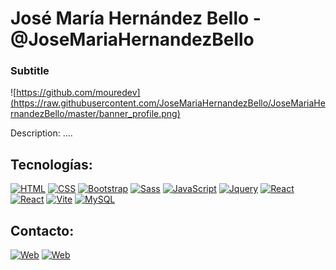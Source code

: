 # José María Hernández Bello - @JoseMariaHernandezBello
 
### Subtitle

![https://github.com/mouredev](https://raw.githubusercontent.com/JoseMariaHernandezBello/JoseMariaHernandezBello/master/banner_profile.png)


Description: ....

## Tecnologías:
[![HTML](https://img.shields.io/badge/HTML-000000?style=for-the-badge&logo=html5&logoColor=white&labelColor=FF5733)]() [![CSS](https://img.shields.io/badge/css-000000?style=for-the-badge&logo=css3&logoColor=white&labelColor=2965f1)]() [![Bootstrap](https://img.shields.io/badge/Bootstrap-000000?style=for-the-badge&logo=Bootstrap&logoColor=white&labelColor=563d7c)]() [![Sass](https://img.shields.io/badge/Sass-000000?style=for-the-badge&logo=sass&logoColor=white&labelColor=bf4080)]() 
[![JavaScript](https://img.shields.io/badge/JavaScript-000000?style=for-the-badge&logo=javascript&logoColor=black&labelColor=F7DF1E)]() [![Jquery](https://img.shields.io/badge/Jquery-000000?style=for-the-badge&logo=jquery&logoColor=white&labelColor=0769ad)]() [![React](https://img.shields.io/badge/React-000000?style=for-the-badge&logo=react&logoColor=61dafb&labelColor=282c34)]() [![React](https://img.shields.io/badge/React%20Native-000000?style=for-the-badge&logo=react&logoColor=61dafb&labelColor=282c34)]() 
[![Vite](https://img.shields.io/badge/Vite-000000?style=for-the-badge&logo=vite&logoColor=white&labelColor=bd34fe)]()
[![MySQL](https://img.shields.io/badge/MySQL-000000?style=for-the-badge&logo=mysql&logoColor=white&labelColor=4479A1)]() 


## Contacto:
[![Web](https://img.shields.io/badge/Mail-josemariahernandezbello@gmail.com-14a1f0?style=for-the-badge&logo=gmail&logoColor=white&labelColor=101010)](mailto:josemariahernandezbello@gmail.com)
[![Web](https://img.shields.io/badge/Web-www.josemariahernandezbello.com-FF5733?style=for-the-badge&logoColor=white&labelColor=101010)](https://www.josemariahernandezbello.com)
